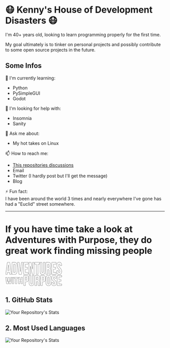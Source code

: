 
# 😷 Kenny's House of Development Disasters 😷
I'm 40+ years old, looking to learn programming properly for the first time.  

My goal ultimately is to tinker on personal projects and possibly contribute to some open source projects in the future.

## Some Infos  

🧠 I'm currently learning:
* Python
* PySimpleGUI
* Godot

🤔 I'm looking for help with:
* Insomnia
* Sanity  

💬 Ask me about:
* My hot takes on Linux

📫 How to reach me:  
  
* [This repositories discussions](https://github.com/kennyh7279/kennyh7279/discussions)
* Email
* Twitter (I hardly post but I'll get the message)
* Blog

⚡️ Fun fact:  
I have been around the world 3 times and nearly everywhere I've gone has had a "Euclid" street somewhere.

---
# If you have time take a look at Adventures with Purpose, they do great work finding missing people
[![Adventures_With_Purpose](awp.png)](https://adventureswithpurpose.com/)

## 1. GitHub Stats
![Your Repository's Stats](https://github-readme-stats.vercel.app/api?username=kennyh7279&show_icons=true)
## 2. Most Used Languages
![Your Repository's Stats](https://github-readme-stats.vercel.app/api/top-langs/?username=kennyh7279&theme=blue-green)

